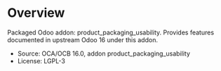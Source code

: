# Overview

Packaged Odoo addon: product_packaging_usability. Provides features documented in upstream Odoo 16 under this addon.

- Source: OCA/OCB 16.0, addon product_packaging_usability
- License: LGPL-3
